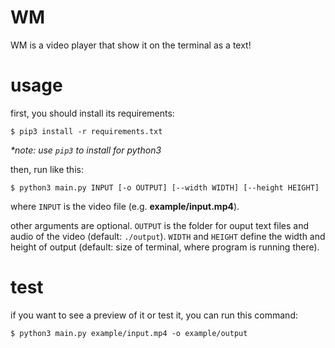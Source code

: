 # WM
WM is a video player that show it on the terminal as a text!

# usage
first, you should install its requirements:
```
$ pip3 install -r requirements.txt
```
*\*note: use `pip3` to install for python3*

then, run like this:
```
$ python3 main.py INPUT [-o OUTPUT] [--width WIDTH] [--height HEIGHT]
```
where `INPUT` is the video file (e.g. **example/input.mp4**).

other arguments are optional. `OUTPUT` is the folder for ouput text files and audio of the video (default: `./output`). `WIDTH` and `HEIGHT` define the width and height of output (default: size of terminal, where program is running there).

# test
if you want to see a preview of it or test it, you can run this command:
```
$ python3 main.py example/input.mp4 -o example/output
```
